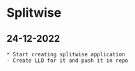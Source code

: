 # Splitwise

## 24-12-2022
	* Start creating splitwise application
	- Create LLD for it and push it in repo
